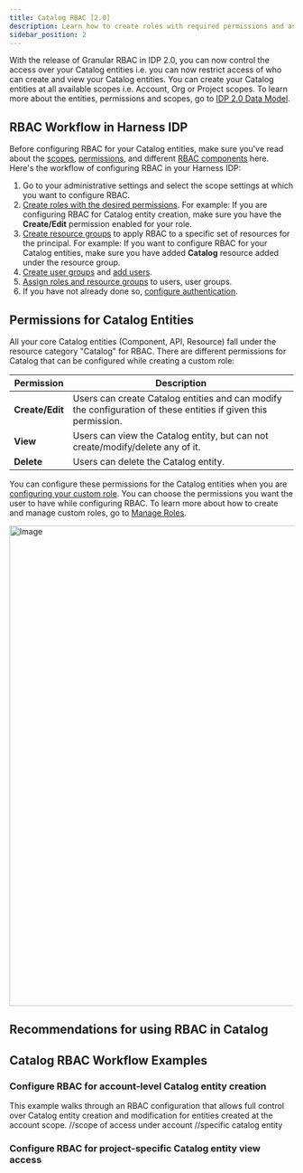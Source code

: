 ```yaml
---
title: Catalog RBAC [2.0]
description: Learn how to create roles with required permissions and assign them to users and user groups.
sidebar_position: 2
---
```


With the release of Granular RBAC in IDP 2.0, you can now control the access over your Catalog entities i.e. you can now restrict access of who can create and view your Catalog entities. You can create your Catalog entities at all available scopes i.e. Account, Org or Project scopes. To learn more about the entities, permissions and scopes, go to [IDP 2.0 Data Model](/docs/internal-developer-portal/catalog/data-model.md).

## RBAC Workflow in Harness IDP
Before configuring RBAC for your Catalog entities, make sure you've read about the [scopes](/docs/internal-developer-portal/rbac/scopes#scopes), [permissions](/docs/internal-developer-portal/rbac/scopes#permissions--resources), and different [RBAC components](/docs/internal-developer-portal/rbac/scopes#rbac-components) here. Here's the workflow of configuring RBAC in your Harness IDP: 
1. Go to your administrative settings and select the scope settings at which you want to configure RBAC.
2. [Create roles with the desired permissions](https://developer.harness.io/docs/platform/role-based-access-control/add-manage-roles). For example: If you are configuring RBAC for Catalog entity creation, make sure you have the **Create/Edit** permission enabled for your role. 
3. [Create resource groups](https://developer.harness.io/docs/platform/role-based-access-control/add-resource-groups) to apply RBAC to a specific set of resources for the principal. For example: If you want to configure RBAC for your Catalog entities, make sure you have added **Catalog** resource added under the resource group. 
4. [Create user groups](https://developer.harness.io/docs/platform/role-based-access-control/add-user-groups) and [add users](https://developer.harness.io/docs/platform/role-based-access-control/add-users). 
5. [Assign roles and resource groups](https://developer.harness.io/docs/platform/role-based-access-control/rbac-in-harness#role-binding) to users, user groups.
6. If you have not already done so, [configure authentication](https://developer.harness.io/docs/platform/authentication/authentication-overview). 

## Permissions for Catalog Entities
All your core Catalog entities (Component, API, Resource) fall under the resource category "Catalog" for RBAC. There are different permissions for Catalog that can be configured while creating a custom role: 

| **Permission** | **Description** | 
| ---------- | ---------- |
| **Create/Edit** | Users can create Catalog entities and can modify the configuration of these entities if given this permission. |
| **View** | Users can view the Catalog entity, but can not create/modify/delete any of it. | 
| **Delete** | Users can delete the Catalog entity. | 

You can configure these permissions for the Catalog entities when you are [configuring your custom role](https://developer.harness.io/docs/platform/role-based-access-control/add-manage-roles). You can choose the permissions you want the user to have while configuring RBAC. To learn more about how to create and manage custom roles, go to [Manage Roles](https://developer.harness.io/docs/platform/role-based-access-control/add-manage-roles). 

<img width="850" alt="Image" src="https://github.com/user-attachments/assets/28bbaebe-a480-4141-b118-250c45771bc5" />

## Recommendations for using RBAC in Catalog

## Catalog RBAC Workflow Examples

### Configure RBAC for account-level Catalog entity creation
This example walks through an RBAC configuration that allows full control over Catalog entity creation and modification for entities created at the account scope. 
//scope of access under account
//specific catalog entity

### Configure RBAC for project-specific Catalog entity view access